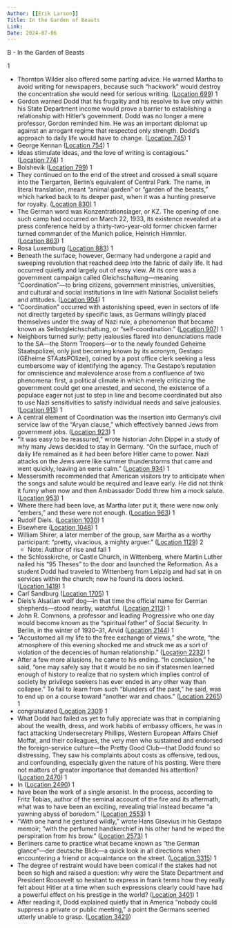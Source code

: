 ```yaml
---
Author: [[Erik Larson]]
Title: In the Garden of Beasts
Link: 
Date: 2024-07-06
---
```

B - In the Garden of Beasts

1
- Thornton Wilder also offered some parting advice. He warned Martha to avoid writing for newspapers, because such “hackwork” would destroy the concentration she would need for serious writing. ([Location 699](https://readwise.io/to_kindle?action=open&asin=B004HFRJM6&location=699))
1
- Gordon warned Dodd that his frugality and his resolve to live only within his State Department income would prove a barrier to establishing a relationship with Hitler’s government. Dodd was no longer a mere professor, Gordon reminded him. He was an important diplomat up against an arrogant regime that respected only strength. Dodd’s approach to daily life would have to change. ([Location 745](https://readwise.io/to_kindle?action=open&asin=B004HFRJM6&location=745))
1
- George Kennan ([Location 754](https://readwise.io/to_kindle?action=open&asin=B004HFRJM6&location=754))
1
- Ideas stimulate ideas, and the love of writing is contagious.” ([Location 774](https://readwise.io/to_kindle?action=open&asin=B004HFRJM6&location=774))
1
- Bolshevik ([Location 799](https://readwise.io/to_kindle?action=open&asin=B004HFRJM6&location=799))
1
- They continued on to the end of the street and crossed a small square into the Tiergarten, Berlin’s equivalent of Central Park. The name, in literal translation, meant “animal garden” or “garden of the beasts,” which harked back to its deeper past, when it was a hunting preserve for royalty. ([Location 830](https://readwise.io/to_kindle?action=open&asin=B004HFRJM6&location=830))
1
- The German word was Konzentrationslager, or KZ. The opening of one such camp had occurred on March 22, 1933, its existence revealed at a press conference held by a thirty-two-year-old former chicken farmer turned commander of the Munich police, Heinrich Himmler. ([Location 863](https://readwise.io/to_kindle?action=open&asin=B004HFRJM6&location=863))
1
- Rosa Luxemburg ([Location 883](https://readwise.io/to_kindle?action=open&asin=B004HFRJM6&location=883))
1
- Beneath the surface, however, Germany had undergone a rapid and sweeping revolution that reached deep into the fabric of daily life. It had occurred quietly and largely out of easy view. At its core was a government campaign called Gleichschaltung—meaning “Coordination”—to bring citizens, government ministries, universities, and cultural and social institutions in line with National Socialist beliefs and attitudes. ([Location 904](https://readwise.io/to_kindle?action=open&asin=B004HFRJM6&location=904))
1
- “Coordination” occurred with astonishing speed, even in sectors of life not directly targeted by specific laws, as Germans willingly placed themselves under the sway of Nazi rule, a phenomenon that became known as Selbstgleichschaltung, or “self-coordination.” ([Location 907](https://readwise.io/to_kindle?action=open&asin=B004HFRJM6&location=907))
1
- Neighbors turned surly; petty jealousies flared into denunciations made to the SA—the Storm Troopers—or to the newly founded Geheime Staatspolizei, only just becoming known by its acronym, Gestapo (GEheime STAatsPOlizei), coined by a post office clerk seeking a less cumbersome way of identifying the agency. The Gestapo’s reputation for omniscience and malevolence arose from a confluence of two phenomena: first, a political climate in which merely criticizing the government could get one arrested, and second, the existence of a populace eager not just to step in line and become coordinated but also to use Nazi sensitivities to satisfy individual needs and salve jealousies. ([Location 913](https://readwise.io/to_kindle?action=open&asin=B004HFRJM6&location=913))
1
- A central element of Coordination was the insertion into Germany’s civil service law of the “Aryan clause,” which effectively banned Jews from government jobs. ([Location 923](https://readwise.io/to_kindle?action=open&asin=B004HFRJM6&location=923))
1
- “It was easy to be reassured,” wrote historian John Dippel in a study of why many Jews decided to stay in Germany. “On the surface, much of daily life remained as it had been before Hitler came to power. Nazi attacks on the Jews were like summer thunderstorms that came and went quickly, leaving an eerie calm.” ([Location 934](https://readwise.io/to_kindle?action=open&asin=B004HFRJM6&location=934))
1
- Messersmith recommended that American visitors try to anticipate when the songs and salute would be required and leave early. He did not think it funny when now and then Ambassador Dodd threw him a mock salute. ([Location 953](https://readwise.io/to_kindle?action=open&asin=B004HFRJM6&location=953))
1
- Where there had been love, as Martha later put it, there were now only “embers,” and these were not enough. ([Location 963](https://readwise.io/to_kindle?action=open&asin=B004HFRJM6&location=963))
1
- Rudolf Diels. ([Location 1030](https://readwise.io/to_kindle?action=open&asin=B004HFRJM6&location=1030))
1
- Elsewhere ([Location 1048](https://readwise.io/to_kindle?action=open&asin=B004HFRJM6&location=1048))
1
- William Shirer, a later member of the group, saw Martha as a worthy participant: “pretty, vivacious, a mighty arguer.” ([Location 1129](https://readwise.io/to_kindle?action=open&asin=B004HFRJM6&location=1129))
2
    - Note: Author of rise and fall
1
- the Schlosskirche, or Castle Church, in Wittenberg, where Martin Luther nailed his “95 Theses” to the door and launched the Reformation. As a student Dodd had traveled to Wittenberg from Leipzig and had sat in on services within the church; now he found its doors locked. ([Location 1419](https://readwise.io/to_kindle?action=open&asin=B004HFRJM6&location=1419))
1
- Carl Sandburg ([Location 1705](https://readwise.io/to_kindle?action=open&asin=B004HFRJM6&location=1705))
1
- Diels’s Alsatian wolf dog—in that time the official name for German shepherds—stood nearby, watchful. ([Location 2113](https://readwise.io/to_kindle?action=open&asin=B004HFRJM6&location=2113))
1
- John R. Commons, a professor and leading Progressive who one day would become known as the “spiritual father” of Social Security. In Berlin, in the winter of 1930–31, Arvid ([Location 2144](https://readwise.io/to_kindle?action=open&asin=B004HFRJM6&location=2144))
1
- “Accustomed all my life to the free exchange of views,” she wrote, “the atmosphere of this evening shocked me and struck me as a sort of violation of the decencies of human relationship.” ([Location 2232](https://readwise.io/to_kindle?action=open&asin=B004HFRJM6&location=2232))
1
- After a few more allusions, he came to his ending. “In conclusion,” he said, “one may safely say that it would be no sin if statesmen learned enough of history to realize that no system which implies control of society by privilege seekers has ever ended in any other way than collapse.” To fail to learn from such “blunders of the past,” he said, was to end up on a course toward “another war and chaos.” ([Location 2265](https://readwise.io/to_kindle?action=open&asin=B004HFRJM6&location=2265))
1
- congratulated ([Location 2301](https://readwise.io/to_kindle?action=open&asin=B004HFRJM6&location=2301))
1
- What Dodd had failed as yet to fully appreciate was that in complaining about the wealth, dress, and work habits of embassy officers, he was in fact attacking Undersecretary Phillips, Western European Affairs Chief Moffat, and their colleagues, the very men who sustained and endorsed the foreign-service culture—the Pretty Good Club—that Dodd found so distressing. They saw his complaints about costs as offensive, tedious, and confounding, especially given the nature of his posting. Were there not matters of greater importance that demanded his attention? ([Location 2470](https://readwise.io/to_kindle?action=open&asin=B004HFRJM6&location=2470))
1
- In ([Location 2490](https://readwise.io/to_kindle?action=open&asin=B004HFRJM6&location=2490))
1
- have been the work of a single arsonist. In the process, according to Fritz Tobias, author of the seminal account of the fire and its aftermath, what was to have been an exciting, revealing trial instead became “a yawning abyss of boredom.” ([Location 2553](https://readwise.io/to_kindle?action=open&asin=B004HFRJM6&location=2553))
1
- “With one hand he gestured wildly,” wrote Hans Gisevius in his Gestapo memoir; “with the perfumed handkerchief in his other hand he wiped the perspiration from his brow.” ([Location 2573](https://readwise.io/to_kindle?action=open&asin=B004HFRJM6&location=2573))
1
- Berliners came to practice what became known as “the German glance”—der deutsche Blick—a quick look in all directions when encountering a friend or acquaintance on the street. ([Location 3315](https://readwise.io/to_kindle?action=open&asin=B004HFRJM6&location=3315))
1
- The degree of restraint would have been comical if the stakes had not been so high and raised a question: why were the State Department and President Roosevelt so hesitant to express in frank terms how they really felt about Hitler at a time when such expressions clearly could have had a powerful effect on his prestige in the world? ([Location 3401](https://readwise.io/to_kindle?action=open&asin=B004HFRJM6&location=3401))
1
- After reading it, Dodd explained quietly that in America “nobody could suppress a private or public meeting,” a point the Germans seemed utterly unable to grasp. ([Location 3429](https://readwise.io/to_kindle?action=open&asin=B004HFRJM6&location=3429))
